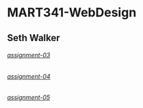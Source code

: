 # MART341-WebDesign
## Seth Walker

###### [assignment-03](https://sethwalker225.github.io/MART341-WebDesign/assignment-03)
###### [assignment-04](https://sethwalker225.github.io/MART341-WebDesign/assignment-04)
###### [assignment-05](https://sethwalker225.github.io/MART341-WebDesign/assignment-05)
